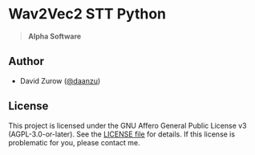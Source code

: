 # Wav2Vec2 STT Python

> **Alpha Software**

## Author

* David Zurow ([@daanzu](https://github.com/daanzu))

## License

This project is licensed under the GNU Affero General Public License v3 (AGPL-3.0-or-later). See the [LICENSE file](LICENSE) for details. If this license is problematic for you, please contact me.
